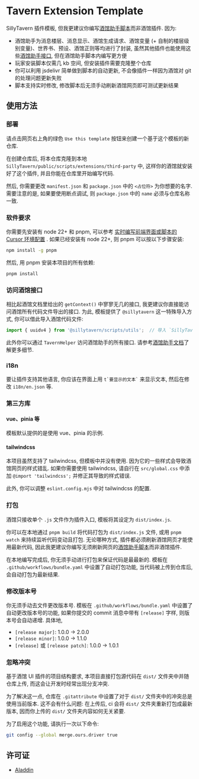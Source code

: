 # Tavern Extension Template

SillyTavern 插件模板, 但我更建议你编写[酒馆助手脚本](http://github.com/StageDog/tavern_helper_template)而非酒馆插件. 因为:

- 酒馆助手为消息楼层、消息显示、酒馆生成请求、酒馆变量 (+ 自制的楼层级别变量)、世界书、预设、酒馆正则等均进行了封装, 虽然其他插件也能使用这些[酒馆助手接口](https://n0vi028.github.io/JS-Slash-Runner-Doc/guide/功能详情/接口访问.html#tavernhelper), 但在酒馆助手脚本内编写更方便
- 玩家安装脚本仅需几 kb 空间, 但安装插件需要克隆整个仓库
- 你可以利用 jsdelivr 简单做到脚本的自动更新, 不会像插件一样因为酒馆对 git 的处理问题更新失败
- 脚本支持实时修改, 修改脚本后无须手动刷新酒馆网页即可测试更新结果

## 使用方法

### 部署

请点击网页右上角的绿色 `Use this template` 按钮来创建一个基于这个模板的新仓库.

在创建仓库后, 将本仓库克隆到本地 `SillyTavern/public/scripts/extensions/third-party` 中, 这样你的酒馆就安装好了这个插件, 并且你能在仓库里开始编写代码.

然后, 你需要更改 `manifest.json` 和 `package.json` 中的 `<占位符>` 为你想要的名字. 需要注意的是, 如果要使用断点调试, 则 `package.json` 中的 `name` 必须与仓库名称一致.

### 软件要求

你需要先安装有 node 22+ 和 pnpm, 可以参考 [实时编写前端界面或脚本的 Cursor 环境配置](https://stagedog.github.io/青空莉/工具经验/实时编写前端界面或脚本/环境准备/) . 如果已经安装有 node 22+, 则 pnpm 可以按以下步骤安装:

```bash
npm install -g pnpm
```

然后, 用 pnpm 安装本项目的所有依赖:

```bash
pnpm install
```

### 访问酒馆接口

相比起酒馆文档里给出的 `getContext()` 中寥寥无几的接口, 我更建议你直接能访问酒馆所有代码文件导出的接口. 为此, 模板提供了 `@sillytavern` 这一特殊导入方式, 你可以借此导入酒馆代码文件:

```typescript
import { uuidv4 } from '@sillytavern/scripts/utils';  // 导入 `SillyTavern/public/scripts/utils.js` 中的 uuidv4 函数
```

此外你可以通过 `TavernHelper` 访问酒馆助手的所有接口. 请参考[酒馆助手文档](https://n0vi028.github.io/JS-Slash-Runner-Doc/guide/功能详情/接口访问.html)了解更多细节.

### i18n

要让插件支持其他语言, 你应该在界面上用 `` t`要显示的文本` `` 来显示文本, 然后在修改 `i18n/en.json` 等.

### 第三方库

#### vue、pinia 等

模板默认提供的是使用 vue、pinia 的示例.

#### tailwindcss

本项目虽然支持了 tailwindcss, 但模板中并没有使用. 因为它的一些样式会导致酒馆网页的样式错乱. 如果你需要使用 tailwindcss, 请自行在 `src/global.css` 中添加 `@import 'tailwindcss';` 并修正其导致的样式错误.

此外, 你可以调整 `eslint.config.mjs` 中对 tailwindcss 的配置.

### 打包

酒馆只接收单个 `.js` 文件作为插件入口, 模板将其设定为 `dist/index.js`.

你可以在本地通过 `pnpm build` 将代码打包为 `dist/index.js` 文件, 或用 `pnpm watch` 来持续监听代码变动且打包. 无论哪种方式, 插件都必须刷新酒馆网页才能使用最新代码, 因此我更建议你编写无须刷新网页的[酒馆助手脚本](http://github.com/StageDog/tavern_helper_template)而非酒馆插件.

在本地编写完成后, 你无须手动进行打包来保证代码是最最新的. 模板在 `.github/workflows/bundle.yaml` 中设置了自动打包功能, 当代码被上传到仓库后, 会自动打包为最新结果.

### 修改版本号

你无须手动去文件更改版本号. 模板在 `.github/workflows/bundle.yaml` 中设置了自动更改版本号的功能, 如果你提交的 commit 消息中带有 `[release]` 字样, 则版本号会自动递增. 具体地,

- `[release major]`: 1.0.0 -> 2.0.0
- `[release minor]`: 1.0.0 -> 1.1.0
- `[release]` 或 `[release patch]`: 1.0.0 -> 1.0.1

### 忽略冲突

基于酒馆 UI 插件的项目结构要求, 本项目直接打包源代码在 `dist/` 文件夹中并随仓库上传, 而这会让开发时经常出现分支冲突.

为了解决这一点, 仓库在 `.gitattribute` 中设置了对于 `dist/` 文件夹中的冲突总是使用当前版本. 这不会有什么问题: 在上传后, ci 会将 `dist/` 文件夹重新打包成最新版本, 因而你上传的 `dist/` 文件夹内容如何无关紧要.

为了启用这个功能, 请执行一次以下命令:

```bash
git config --global merge.ours.driver true
```

## 许可证

- [Aladdin](LICENSE)
